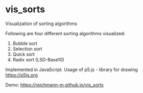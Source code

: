 # vis_sorts
Visualization of sorting algorithms

Following are four different sorting algorithms visualized:

1. Bubble sort
2. Selection sort
3. Quick sort
4. Radix sort (LSD-Base10)

Implemented in JavaScript.
Usage of p5.js - library for drawing
https://p5js.org

Demo: https://reichmann-m.github.io/vis_sorts

